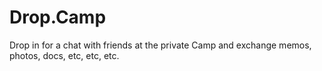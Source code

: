 Drop.Camp
=========

Drop in for a chat with friends at the private Camp and exchange memos, photos, docs, etc, etc, etc.
